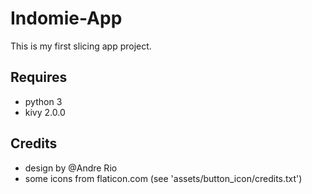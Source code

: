 # Indomie-App
This is my first slicing app project.
## Requires
- python 3
- kivy 2.0.0
## Credits
- design by @Andre Rio
- some icons from flaticon.com (see 'assets/button_icon/credits.txt')
